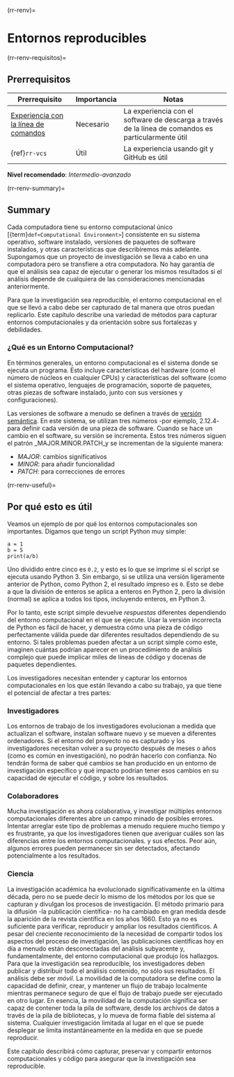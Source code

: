 (rr-renv)=
# Entornos reproducibles

(rr-renv-requisitos)=
## Prerrequisitos

| Prerrequisito                                                                                     | Importancia | Notas                                                                                               |
| ------------------------------------------------------------------------------------------------- | ----------- | --------------------------------------------------------------------------------------------------- |
| [Experiencia con la línea de comandos](https://programminghistorian.org/en/lessons/intro-to-bash) | Necesario   | La experiencia con el software de descarga a través de la línea de comandos es particularmente útil |
| {ref}`rr-vcs`                                                                                     | Útil        | La experiencia usando git y GitHub es útil                                                          |

**Nivel recomendado**: _Intermedio-avanzado_

(rr-renv-summary)=
## Summary

Cada computadora tiene su entorno computacional único [{term}`def<Computational Environment>`] consistente en su sistema operativo, software instalado, versiones de paquetes de software instalados, y otras características que describiremos más adelante. Supongamos que un proyecto de investigación se lleva a cabo en una computadora pero se transfiere a otra computadora. No hay garantía de que el análisis sea capaz de ejecutar o generar los mismos resultados si el análisis depende de cualquiera de las consideraciones mencionadas anteriormente.

Para que la investigación sea reproducible, el entorno computacional en el que se llevó a cabo debe ser capturado de tal manera que otros puedan replicarlo. Este capítulo describe una variedad de métodos para capturar entornos computacionales y da orientación sobre sus fortalezas y debilidades.

### ¿Qué es un Entorno Computacional?

En términos generales, un entorno computacional es el sistema donde se ejecuta un programa. Esto incluye características del hardware (como el número de núcleos en cualquier CPUs) y características del software (como el sistema operativo, lenguajes de programación, soporte de paquetes, otras piezas de software instalado, junto con sus versiones y configuraciones).

Las versiones de software a menudo se definen a través de [versión semántica](https://semver.org). En este sistema, se utilizan tres números -por ejemplo, 2.12.4- para definir cada versión de una pieza de software. Cuando se hace un cambio en el software, su versión se incrementa. Estos tres números siguen el patrón _MAJOR.MINOR.PATCH_y se incrementan de la siguiente manera:

- *MAJOR*: cambios significativos
- *MINOR*: para añadir funcionalidad
- *PATCH*: para correcciones de errores

(rr-renv-useful)=
## Por qué esto es útil

Veamos un ejemplo de por qué los entornos computacionales son importantes. Digamos que tengo un script Python muy simple:

```
a = 1
b = 5
print(a/b)
```

Uno dividido entre cinco es `0.2`, y esto es lo que se imprime si el script se ejecuta usando Python 3. Sin embargo, si se utiliza una versión ligeramente anterior de Python, como Python 2, el resultado impreso es `0`. Esto se debe a que la división de enteros se aplica a enteros en Python 2, pero la división (normal) se aplica a todos los tipos, incluyendo enteros, en Python 3.

Por lo tanto, este script simple devuelve _respuestas_ diferentes dependiendo del entorno computacional en el que se ejecute. Usar la versión incorrecta de Python es fácil de hacer, y demuestra cómo una pieza de código perfectamente válida puede dar diferentes resultados dependiendo de su entorno. Si tales problemas pueden afectar a un script simple como este, imaginen cuántas podrían aparecer en un procedimiento de análisis complejo que puede implicar miles de líneas de código y docenas de paquetes dependientes.

Los investigadores necesitan entender y capturar los entornos computacionales en los que están llevando a cabo su trabajo, ya que tiene el potencial de afectar a tres partes:

### Investigadores

Los entornos de trabajo de los investigadores evolucionan a medida que actualizan el software, instalan software nuevo y se mueven a diferentes ordenadores. Si el entorno del proyecto no es capturado y los investigadores necesitan volver a su proyecto después de meses o años (como es común en investigación), no podrán hacerlo con confianza. No tendrán forma de saber qué cambios se han producido en un entorno de investigación específico y qué impacto podrían tener esos cambios en su capacidad de ejecutar el código, y sobre los resultados.

### Colaboradores

Mucha investigación es ahora colaborativa, y investigar múltiples entornos computacionales diferentes abre un campo minado de posibles errores. Intentar arreglar este tipo de problemas a menudo requiere mucho tiempo y es frustrante, ya que los investigadores tienen que averiguar cuáles son las diferencias entre los entornos computacionales. y sus efectos. Peor aún, algunos errores pueden permanecer sin ser detectados, afectando potencialmente a los resultados.

### Ciencia

La investigación académica ha evolucionado significativamente en la última década, pero no se puede decir lo mismo de los métodos por los que se capturan y divulgan los procesos de investigación. El método primario para la difusión -la publicación científica- no ha cambiado en gran medida desde la aparición de la revista científica en los años 1660. Esto ya no es suficiente para verificar, reproducir y ampliar los resultados científicos. A pesar del creciente reconocimiento de la necesidad de compartir todos los aspectos del proceso de investigación, las publicaciones científicas hoy en día a menudo están desconectadas del análisis subyacente y, fundamentalmente, del entorno computacional que produjo los hallazgos. Para que la investigación sea reproducible, los investigadores deben publicar y distribuir todo el análisis contenido, no sólo sus resultados. El análisis debe ser _móvil_. La movilidad de la computadora se define como la capacidad de definir, crear, y mantener un flujo de trabajo localmente mientras permanece seguro de que el flujo de trabajo puede ser ejecutado en otro lugar. En esencia, la movilidad de la computación significa ser capaz de contener toda la pila de software, desde los archivos de datos a través de la pila de bibliotecas, y lo mueva de forma fiable del sistema al sistema. Cualquier investigación limitada al lugar en el que se puede desplegar se limita instantáneamente en la medida en que se puede reproducir.

Este capítulo describirá cómo capturar, preservar y compartir entornos computacionales y código para asegurar que la investigación sea reproducible.
